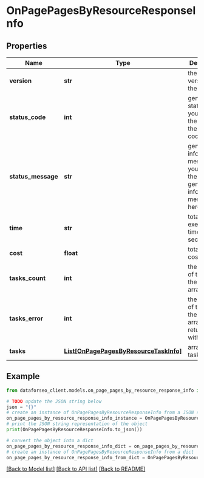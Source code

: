 # OnPagePagesByResourceResponseInfo


## Properties

Name | Type | Description | Notes
------------ | ------------- | ------------- | -------------
**version** | **str** | the current version of the API | [optional] 
**status_code** | **int** | general status code you can find the full list of the response codes here | [optional] 
**status_message** | **str** | general informational message you can find the full list of general informational messages here | [optional] 
**time** | **str** | total execution time, seconds | [optional] 
**cost** | **float** | total tasks cost, USD | [optional] 
**tasks_count** | **int** | the number of tasks in the tasks array | [optional] 
**tasks_error** | **int** | the number of tasks in the tasks array returned with an error | [optional] 
**tasks** | [**List[OnPagePagesByResourceTaskInfo]**](OnPagePagesByResourceTaskInfo.md) | array of tasks | [optional] 

## Example

```python
from dataforseo_client.models.on_page_pages_by_resource_response_info import OnPagePagesByResourceResponseInfo

# TODO update the JSON string below
json = "{}"
# create an instance of OnPagePagesByResourceResponseInfo from a JSON string
on_page_pages_by_resource_response_info_instance = OnPagePagesByResourceResponseInfo.from_json(json)
# print the JSON string representation of the object
print(OnPagePagesByResourceResponseInfo.to_json())

# convert the object into a dict
on_page_pages_by_resource_response_info_dict = on_page_pages_by_resource_response_info_instance.to_dict()
# create an instance of OnPagePagesByResourceResponseInfo from a dict
on_page_pages_by_resource_response_info_from_dict = OnPagePagesByResourceResponseInfo.from_dict(on_page_pages_by_resource_response_info_dict)
```
[[Back to Model list]](../README.md#documentation-for-models) [[Back to API list]](../README.md#documentation-for-api-endpoints) [[Back to README]](../README.md)


